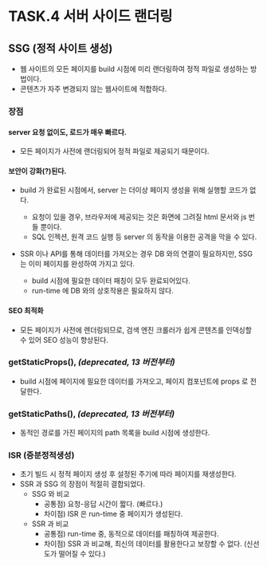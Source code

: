 # TASK.4 서버 사이드 랜더링

## SSG (정적 사이트 생성)
- 웹 사이트의 모든 페이지를 build 시점에 미리 랜더링하여 정적 파일로 생성하는 방법이다.
- 콘텐츠가 자주 변경되지 않는 웹사이트에 적합하다.

### 장점
#### server 요청 없이도, 로드가 매우 빠르다.
- 모든 페이지가 사전에 랜더링되어 정적 파일로 제공되기 때문이다.

#### 보안이 강화(?)된다.
- build 가 완료된 시점에서, server 는 더이상 페이지 생성을 위해 실행할 코드가 없다. 
  - 요청이 있을 경우, 브라우저에 제공되는 것은 화면에 그려질 html 문서와 js 번들 뿐이다.
  - SQL 인젝션, 원격 코드 실행 등 server 의 동작을 이용한 공격을 막을 수 있다.

- SSR 이나 API를 통해 데이터를 가져오는 경우 DB 와의 연결이 필요하지만, SSG 는 이미 페이지를 완성하여 가지고 있다.
  - build 시점에 필요한 데이터 패칭이 모두 완료되어있다.
  - run-time 에 DB 와의 상호작용은 필요하지 않다.

#### SEO 최적화
- 모든 페이지가 사전에 렌더링되므로, 검색 엔진 크롤러가 쉽게 콘텐츠를 인덱싱할 수 있어 SEO 성능이 향상된다.

### getStaticProps(), _(deprecated, 13 버전부터)_
- build 시점에 페이지에 필요한 데이터를 가져오고, 페이지 컴포넌트에 props 로 전달한다.

### getStaticPaths(), _(deprecated, 13 버전부터)_
- 동적인 경로를 가진 페이지의 path 목록을 build 시점에 생성한다.

### ISR (증분정적생성)
- 초기 빌드 시 정적 페이지 생성 후 설정된 주기에 따라 페이지를 재생성한다.
- SSR 과 SSG 의 장점이 적절히 결합되었다.
  - SSG 와 비교
    - 공통점) 요청-응답 시간이 짧다. (빠르다.)
    - 차이점) ISR 은 run-time 중 페이지가 생성된다.
  - SSR 과 비교
    - 공통점) run-time 중, 동적으로 데이터를 패칭하여 제공한다.
    - 차이점) SSR 과 비교해, 최신의 데이터를 활용한다고 보장할 수 없다. (신선도가 떨어질 수 있다.)
  